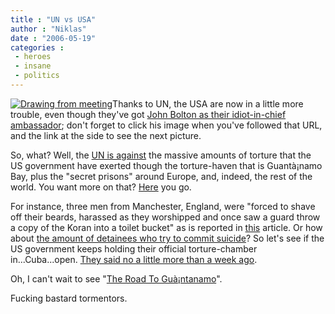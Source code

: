 ```yaml
---
title : "UN vs USA"
author : "Niklas"
date : "2006-05-19"
categories : 
 - heroes
 - insane
 - politics
---
```


[![Drawing from meeting](http://static.flickr.com/47/149286402_f52137a8c7_m.jpg)](https://niklasblog.com/wp-content/plugins/falbum/wp/album.php?show=recent&photo=149286402)Thanks to UN, the USA are now in a little more trouble, even though they've got [John Bolton as their idiot-in-chief ambassador](https://niklasblog.com/?p=521); don't forget to click his image when you've followed that URL, and the link at the side to see the next picture.

So, what? Well, the [UN is against](http://www.guardian.co.uk/guantanamo/story/0,,1778948,00.html) the massive amounts of torture that the US government have exerted though the torture-haven that is Guantà¡namo Bay, plus the "secret prisons" around Europe, and, indeed, the rest of the world. You want more on that? [Here](http://www.guardian.co.uk/guantanamo/0,,1000982,00.html) you go.

For instance, three men from Manchester, England, were "forced to shave off their beards, harassed as they worshipped and once saw a guard throw a copy of the Koran into a toilet bucket" as is reported in [this](http://www.guardian.co.uk/guantanamo/story/0,,1773171,00.html) article. Or how about [the amount of detainees who try to commit suicide](http://news.bbc.co.uk/2/hi/americas/4998928.stm)? So let's see if the US government keeps holding their official torture-chamber in...Cuba...open. [They said no a little more than a week ago](http://news.bbc.co.uk/2/hi/uk_news/politics/4760365.stm).

Oh, I can't wait to see "[The Road To Guà¡ntanamo](http://www.bbc.co.uk/dna/filmnetwork/A9803720)".

Fucking bastard tormentors.
